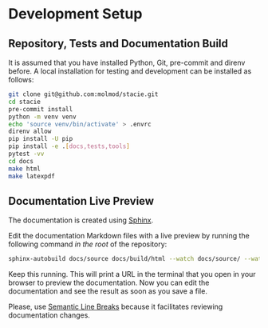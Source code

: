 # Development Setup

## Repository, Tests and Documentation Build

It is assumed that you have installed Python, Git, pre-commit and direnv before.
A local installation for testing and development can be installed as follows:

```bash
git clone git@github.com:molmod/stacie.git
cd stacie
pre-commit install
python -m venv venv
echo 'source venv/bin/activate' > .envrc
direnv allow
pip install -U pip
pip install -e .[docs,tests,tools]
pytest -vv
cd docs
make html
make latexpdf
```

## Documentation Live Preview

The documentation is created using [Sphinx](https://www.sphinx-doc.org/).

Edit the documentation Markdown files with a live preview
by running the following command *in the root* of the repository:

```bash
sphinx-autobuild docs/source docs/build/html --watch docs/source/ --watch src/stacie/
```

Keep this running.
This will print a URL in the terminal that you open in your browser to preview the documentation.
Now you can edit the documentation and see the result as soon as you save a file.

Please, use [Semantic Line Breaks](https://sembr.org/)
because it facilitates reviewing documentation changes.
